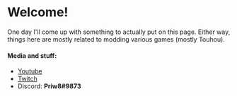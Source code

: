 # Welcome!
One day I'll come up with something to actually put on this page. Either way, things here are mostly related to modding various games (mostly Touhou).

#### Media and stuff:
- [Youtube](https://www.youtube.com/c/Priw8)
- [Twitch](https://www.twitch.tv/priw8)
- Discord: **Priw8#9873**